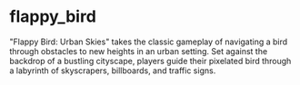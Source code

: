 # flappy_bird
"Flappy Bird: Urban Skies" takes the classic gameplay of navigating a bird through obstacles to new heights in an urban setting. Set against the backdrop of a bustling cityscape, players guide their pixelated bird through a labyrinth of skyscrapers, billboards, and traffic signs.
